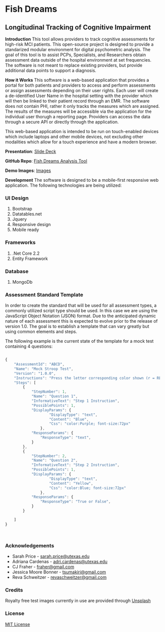 # Fish Dreams 
## Longitudinal Tracking of Cognitive Impairment

**Introduction**
This tool allows providers to track cognitive assessments for high-risk MCI patients. 
This open-source project is designed to provide a standarized modular environment for digital psychometric analysis.
The goal of this tool is to assist PCPs, Specialists, and Researchers obtain assessment data outside of the hospital environment at set frequencies.
The software is not meant to replace existing providers, but provide additional data points to support a diagnosis.

**How it Works**
This software is a web-based application that provides a portal for both patients and providers to access and perform assessments or assign assessments depending on their user rights. 
Each user will create a de-identified User Name in the hospital setting with the provider which will then be linked to their patient record through an EMR. 
The software does not contain PHI, rather it only tracks the measures which are assigned. The results of the measures will be accessible via the application for the individual user thorugh a reporting page.
Providers can access the data through a secure API or directly through the application.

This web-based application is intended to be run on touch-enabled devices which include laptops and other mobile devices, not excluding other modalities which allow for a touch experience and have a modern browser.

**Presentation**:
<a href='https://docs.google.com/presentation/d/1uVMEWisfYvHvDJ-3m79pI14m7TlM3S0GTDikzXEQ-sk/edit#slide=id.g25f6af9dd6_0_0'>Slide Deck</a>

**GitHub Repo**:
<a href= 'https://github.com/fraher/AnalysisTool'>Fish Dreams Analysis Tool</a>

**Demo Images**:
<a href= 'https://github.com/fraher/AnalysisTool/blob/master/AnalysisTool/Demo%20Images/'>Images</a>
  

**Development**
The software is designed to be a mobile-first responsive web application. The following technologies are being utilized:

### UI Design
1. Bootstrap
2. Datatables.net
3. Jquery
4. Responsive design
5. Mobile ready

### Frameworks
1. .Net Core 2.2
2. Entity Framework

### Database
1. MongoDb

### Assessment Standard Template
In order to create the standard that will be used for all assessment types, a commonly utilized script type should be used. In this case we are using the JavaScript Object Notation (JSON) format. Due to the anticipated dynamic nature of each assessment this is expected to evolve prior to the release of version 1.0. The goal is to establish a template that can vary greatly but using common elements and steps.

The following example is the current state of the template for a mock test containing 4 questions:

```javascript

{
    "AssessmentId": "ABCD",
    "Name": "Mock Stroop Test",
    "Version": "1.0.0",
    "Instructions": "Press the letter corresponding color shown (r = RED, g = GREEN, b = BLUE, y = YELLOW). Press the appropriate key when the text shows.",
    "Steps": [
        {
            "StepNumber": 1,
            "Name": "Question 1",      
            "InformativeText": "Step 1 Instruction", 
            "PossiblePoints": 1,      
            "DisplayParams": {
                    "DisplayType": "text",
                    "Content": "Blue",
                    "Css": "color:Purple; font-size:72px" 
                }, 
            "ResponseParams": { 
                "ResponseType": "text",                 
            }            
        },
        {
            "StepNumber": 2,
            "Name": "Question 2",      
            "InformativeText": "Step 2 Instruction", 
            "PossiblePoints": 1,      
            "DisplayParams": {
                    "DisplayType": "text",
                    "Content": "Yellow",
                    "Css": "color:Blue; font-size:72px" 
                }, 
            "ResponseParams": { 
                "ResponseType": "True or False",                 
            }            
        }

    ]
}




```



### Acknowledgements
* Sarah Price - sarah.price@utexas.edu
* Adriana Cardenas - adri.cardenas@utexas.edu
* CJ Fraher - fraher@gmail.com
* Jessica Moore Bonner - tsumakiri@gmail.com
* Reva Schweitzer - revaschweitzer@gmail.com

### Credits
Royalty free test images currently in use are provided through <a href='https://unsplash.com/'>Unsplash</a>


### License
<a href='https://opensource.org/licenses/MIT'>MIT License</a>
